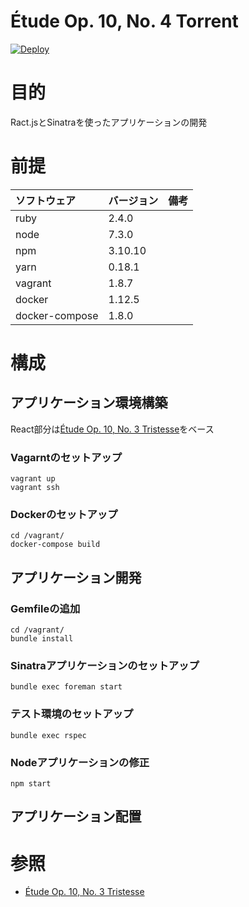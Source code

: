 Étude Op. 10, No. 4 Torrent
===================

[![Deploy](https://www.herokucdn.com/deploy/button.svg)](https://heroku.com/deploy)

# 目的 #
Ract.jsとSinatraを使ったアプリケーションの開発

# 前提 #
| ソフトウェア   | バージョン   | 備考        |
|:---------------|:-------------|:------------|
| ruby           |2.4.0    |             |
| node           |7.3.0    |             |
| npm            |3.10.10  |             |
| yarn           |0.18.1   |             |
| vagrant        |1.8.7    |             |
| docker         |1.12.5    |             |
| docker-compose |1.8.0    |             |

# 構成 #
## アプリケーション環境構築

React部分は[Étude Op. 10, No. 3 Tristesse](https://github.com/k2works/etude-op10-no3)をベース

### Vagarntのセットアップ
```
vagrant up
vagrant ssh
```

### Dockerのセットアップ
```
cd /vagrant/
docker-compose build
```

## アプリケーション開発
### Gemfileの追加
```
cd /vagrant/
bundle install
```

### Sinatraアプリケーションのセットアップ
```
bundle exec foreman start
```

### テスト環境のセットアップ
```
bundle exec rspec
```

### Nodeアプリケーションの修正
```
npm start
```

## アプリケーション配置

# 参照 #
+ [Étude Op. 10, No. 3 Tristesse](https://github.com/k2works/etude-op10-no3)
